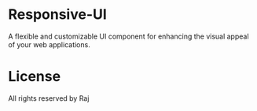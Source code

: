 # Responsive-UI
A flexible and customizable UI component for enhancing the visual appeal of your web applications.

# License
All rights reserved by Raj
